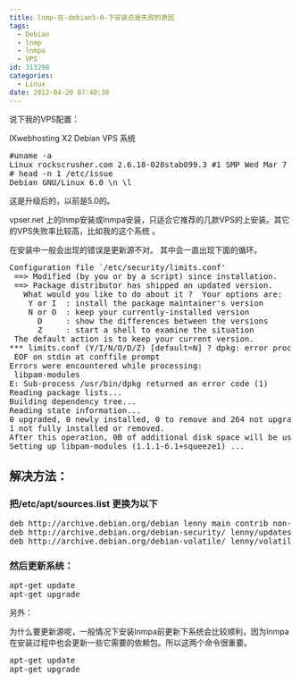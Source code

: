 ```yaml
---
title: lnmp-在-debian5-0-下安装总是失败的原因
tags:
  - Debian
  - lnmp
  - lnmpa
  - VPS
id: 313298
categories:
  - Linux
date: 2012-04-20 07:40:38
---
```


说下我的VPS配置：

IXwebhosting X2 Debian VPS 系统
<pre class="theme:epicgeeks lang:sh decode:true">#uname -a
Linux rockscrusher.com 2.6.18-028stab099.3 #1 SMP Wed Mar 7 15:20:22 MSK 2012 x86_64 GNU/Linux
# head -n 1 /etc/issue
Debian GNU/Linux 6.0 \n \l</pre>
这是升级后的，以前是5.0的。

vpser.net 上的lnmp安装或lnmpa安装，只适合它推荐的几款VPS的上安装。其它的VPS失败率比较高，比如我的这个系统 。

在安装中一般会出现的错误是更新源不对。
其中会一直出现下面的循环。
<pre class="theme:neon lang:sh decode:true">Configuration file `/etc/security/limits.conf'
 ==&gt; Modified (by you or by a script) since installation.
 ==&gt; Package distributor has shipped an updated version.
   What would you like to do about it ?  Your options are:
    Y or I  : install the package maintainer's version
    N or O  : keep your currently-installed version
      D     : show the differences between the versions
      Z     : start a shell to examine the situation
 The default action is to keep your current version.
*** limits.conf (Y/I/N/O/D/Z) [default=N] ? dpkg: error processing libpam-modules (--configure):
 EOF on stdin at conffile prompt
Errors were encountered while processing:
 libpam-modules
E: Sub-process /usr/bin/dpkg returned an error code (1)
Reading package lists...
Building dependency tree...
Reading state information...
0 upgraded, 0 newly installed, 0 to remove and 264 not upgraded.
1 not fully installed or removed.
After this operation, 0B of additional disk space will be used.
Setting up libpam-modules (1.1.1-6.1+squeeze1) ...</pre>

## 解决方法：

### 把/etc/apt/sources.list 更换为以下

<pre class="theme:phiphou lang:sh decode:true">deb http://archive.debian.org/debian lenny main contrib non-free
deb http://archive.debian.org/debian-security/ lenny/updates main contrib non-free
deb http://archive.debian.org/debian-volatile/ lenny/volatile main contrib non-free</pre>

### 然后更新系统：

<pre class="theme:twilight lang:default decode:true">apt-get update
apt-get upgrade</pre>

另外：

为什么要更新源呢，一般情况下安装lnmpa前更新下系统会比较顺利，因为lnmpa在安装过程中也会更新一些它需要的依赖包。所以这两个命令很重要。

<pre class="lang:sh decode:true " >apt-get update
apt-get upgrade</pre> 